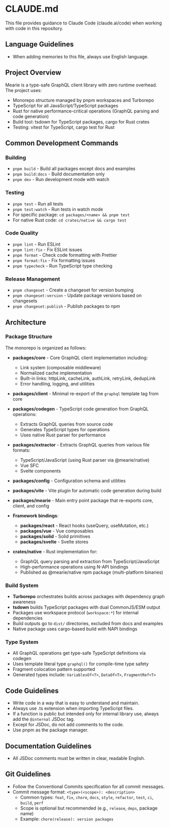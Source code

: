 # CLAUDE.md

This file provides guidance to Claude Code (claude.ai/code) when working with code in this repository.

## Language Guidelines

- When adding memories to this file, always use English language.

## Project Overview

Mearie is a type-safe GraphQL client library with zero runtime overhead. The project uses:
- Monorepo structure managed by pnpm workspaces and Turborepo
- TypeScript for all JavaScript/TypeScript packages
- Rust for native performance-critical operations (GraphQL parsing and code generation)
- Build tool: tsdown for TypeScript packages, cargo for Rust crates
- Testing: vitest for TypeScript, cargo test for Rust

## Common Development Commands

### Building
- `pnpm build` - Build all packages except docs and examples
- `pnpm build:docs` - Build documentation only
- `pnpm dev` - Run development mode with watch

### Testing
- `pnpm test` - Run all tests
- `pnpm test:watch` - Run tests in watch mode
- For specific package: `cd packages/<name> && pnpm test`
- For native Rust code: `cd crates/native && cargo test`

### Code Quality
- `pnpm lint` - Run ESLint
- `pnpm lint:fix` - Fix ESLint issues
- `pnpm format` - Check code formatting with Prettier
- `pnpm format:fix` - Fix formatting issues
- `pnpm typecheck` - Run TypeScript type checking

### Release Management
- `pnpm changeset` - Create a changeset for version bumping
- `pnpm changeset:version` - Update package versions based on changesets
- `pnpm changeset:publish` - Publish packages to npm

## Architecture

### Package Structure

The monorepo is organized as follows:

- **packages/core** - Core GraphQL client implementation including:
  - Link system (composable middleware)
  - Normalized cache implementation
  - Built-in links: httpLink, cacheLink, authLink, retryLink, dedupLink
  - Error handling, logging, and utilities

- **packages/client** - Minimal re-export of the `graphql` template tag from core

- **packages/codegen** - TypeScript code generation from GraphQL operations:
  - Extracts GraphQL queries from source code
  - Generates TypeScript types for operations
  - Uses native Rust parser for performance

- **packages/extractor** - Extracts GraphQL queries from various file formats:
  - TypeScript/JavaScript (using Rust parser via @mearie/native)
  - Vue SFC
  - Svelte components

- **packages/config** - Configuration schema and utilities

- **packages/vite** - Vite plugin for automatic code generation during build

- **packages/mearie** - Main entry point package that re-exports core, client, and config

- **Framework bindings**:
  - **packages/react** - React hooks (useQuery, useMutation, etc.)
  - **packages/vue** - Vue composables
  - **packages/solid** - Solid primitives
  - **packages/svelte** - Svelte stores

- **crates/native** - Rust implementation for:
  - GraphQL query parsing and extraction from TypeScript/JavaScript
  - High-performance operations using N-API bindings
  - Published as @mearie/native npm package (multi-platform binaries)

### Build System

- **Turborepo** orchestrates builds across packages with dependency graph awareness
- **tsdown** builds TypeScript packages with dual CommonJS/ESM output
- Packages use workspace protocol (`workspace:*`) for internal dependencies
- Build outputs go to `dist/` directories, excluded from docs and examples
- Native package uses cargo-based build with NAPI bindings

### Type System

- All GraphQL operations get type-safe TypeScript definitions via codegen
- Uses template literal type `graphql()` for compile-time type safety
- Fragment colocation pattern supported
- Generated types include: `VariablesOf<T>`, `DataOf<T>`, `FragmentRef<T>`

## Code Guidelines

- Write code in a way that is easy to understand and maintain.
- Always use .ts extension when importing TypeScript files.
- If a function is public but intended only for internal library use, always add the `@internal` JSDoc tag.
- Except for JSDoc, do not add comments to the code.
- Use pnpm as the package manager.

## Documentation Guidelines

- All JSDoc comments must be written in clear, readable English.

## Git Guidelines

- Follow the Conventional Commits specification for all commit messages.
- Commit message format: `<type>(<scope>): <description>`
  - Common types: `feat`, `fix`, `chore`, `docs`, `style`, `refactor`, `test`, `ci`, `build`, `perf`
  - Scope is optional but recommended (e.g., `release`, `deps`, package name)
  - Example: `chore(release): version packages`
